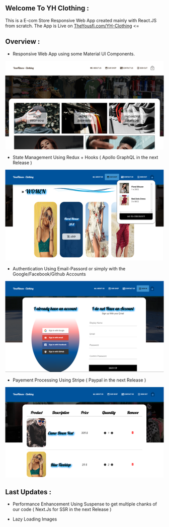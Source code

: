 ## Welcome To YH Clothing :

This is a E-com Store Responsive Web App created mainly with React.JS from scratch.
The App is Live on [TheYousfi.com/YH-Clothing](http://www.theyousfi.com/YH-Clothing/) <=

## Overview :


* Responsive Web App using some Material UI Components.

![](client/src/assets/ReadMe.Images/YH-1.png)

* State Management Using Redux + Hooks ( Apollo GraphQL in the next Release )

![](client/src/assets/ReadMe.Images/YH-3.png)

* Authentication Using Email-Passord or simply with the Google/Facebook/Github Accounts

![](client/src/assets/ReadMe.Images/YH-4.png)


* Payement Processing Using Stripe ( Paypal in the next Release )

![](client/src/assets/ReadMe.Images/YH-5.png)

## Last Updates :

* Performance Enhancement Using Suspense to get multiple chanks of our code ( Next.Js for SSR in the next Release )

* Lazy Loading Images 

